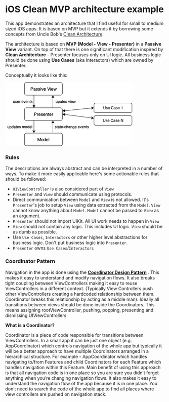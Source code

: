# iOS Clean MVP architecture example
This app demonstrates an architecture that I find useful for small to medium sized iOS apps. It is based on MVP but it extends it by borrowing some concepts from Uncle Bob's [Clean Architecture](https://blog.cleancoder.com/uncle-bob/2012/08/13/the-clean-architecture.html).

The architecture is based on **MVP (Model - View - Presenter)** in a **Passive View** variant. On top of that there is one significant modification inspired by **Clean Architecture** - Presenter focuses only on UI logic. All business logic should be done using **Use Cases** (aka Interactors) which are owned by Presenter.

Conceptually it looks like this:

![](MVP+UseCase.png)

### Rules
The descriptions are always abstract and can be interpreted in a number of ways. To make it more easily applicable here's some actionable rules that should be followed:

 * `UIViewController` is also considered part of `View`
 * `Presenter` and `View` should communicate using protocols.
 * Direct communication between `Model` and `View` is not allowed. It's `Presenter`'s job to setup `View` using data extracted from the `Model`. `View` cannot know anything about `Model`. `Model` cannot be passed to `View` as an argument.
 * `Presenter` should not import UIKit. All UI work needs to happen in `View`
 * `View` should not contain any logic. This includes UI logic. `View` should be as dumb as possible.
 * Use `Use Cases`, `Interactors` or other higher level abstractions for business logic. Don't put business logic into `Presenter`. 
 * `Presenter` owns `Use Cases`/`Interactors`
 

### Coordinator Pattern
Navigation in the app is done using the **[Coordinator Design Pattern](https://will.townsend.io/2016/an-ios-coordinator-pattern)** . This makes it easy to understand and modify navigation flows. It also breaks tight coupling between ViewControllers making it easy to reuse ViewControllers in a different context. (Typically View Controllers push other ViewControllers creating a hardcoded relationship between them. Coordinator breaks this relationship by acting as a middle man). Ideally all transitions between views should be done inside the Coordinators. This means assigning rootViewController, pushing, popping, presenting and dismissing UIViewControllers.

**What is a Coordinator?**

Coordinator is a piece of code responsible for transitions between ViewControllers. In a small app it can be just one object (e.g. AppCoordinator) which controls navigation of the whole app but typically it will be a better approach to have multiple Coordinators arranged in a hierarchical structure. For example - AppCoordinator which handles navigating to/from Features and child Coordinators for each Feature which handles navigation within this Feature.
Main benefit of using this approach is that all navigation code is in one place so you are sure you didn’t forget anything when you’re changing navigation flows. It also makes it easy to understand the navigation flow of the app because it is in one place. You don’t need to search the code of the whole app to find all places where view controllers are pushed on navigation stack. 
